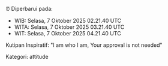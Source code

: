 ⏰ Diperbarui pada:
- WIB: Selasa, 7 Oktober 2025 02.21.40 UTC
- WITA: Selasa, 7 Oktober 2025 03.21.40 UTC
- WIT: Selasa, 7 Oktober 2025 04.21.40 UTC

Kutipan Inspiratif:
"I am who I am, Your approval is not needed"


Kategori: attitude

